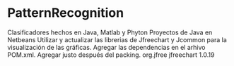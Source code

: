 # PatternRecognition
Clasificadores hechos en Java, Matlab y Phyton
Proyectos de Java en Netbeans
Utilizar y actualizar las librerias de Jfreechart y Jcommon para la visualización de las gráficas.
Agregar las dependencias en el arhivo POM.xml. Agregar justo después del packing.
<dependencies>
     <dependency>
            <!-- https://mvnrepository.com/artifact/org.jfree/jfreechart -->
            <groupId>org.jfree</groupId>
            <artifactId>jfreechart</artifactId>
            <version>1.0.19</version>
        </dependency>
    </dependencies>
